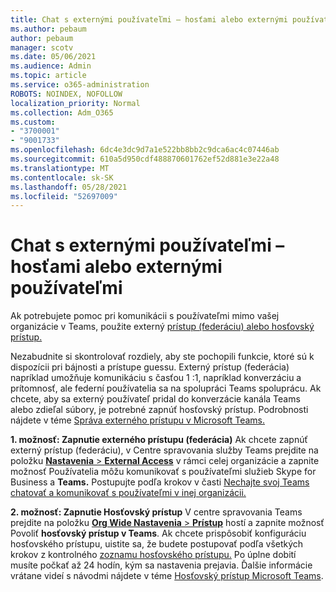 ```yaml
---
title: Chat s externými používateľmi – hosťami alebo externými používateľmi
ms.author: pebaum
author: pebaum
manager: scotv
ms.date: 05/06/2021
ms.audience: Admin
ms.topic: article
ms.service: o365-administration
ROBOTS: NOINDEX, NOFOLLOW
localization_priority: Normal
ms.collection: Adm_O365
ms.custom:
- "3700001"
- "9001733"
ms.openlocfilehash: 6dc4e3dc9d7a1e522bb8bb2c9dca6ac4c07446ab
ms.sourcegitcommit: 610a5d950cdf488870601762ef52d881e3e22a48
ms.translationtype: MT
ms.contentlocale: sk-SK
ms.lasthandoff: 05/28/2021
ms.locfileid: "52697009"
---
```

# <a name="chat-with-external-users---guests-or-federated-users"></a>Chat s externými používateľmi – hosťami alebo externými používateľmi

Ak potrebujete pomoc pri komunikácii s používateľmi mimo vašej organizácie v Teams, použite externý [prístup (federáciu) alebo hosťovský prístup.](/microsoftteams/manage-external-access#external-access-vs-guest-access)

Nezabudnite si skontrolovať rozdiely, aby ste pochopili funkcie, ktoré sú k dispozícii pri bájnosti a prístupe guessu. Externý prístup (federácia) napríklad umožňuje komunikáciu s časťou 1 :1, napríklad konverzáciu a prítomnosť, ale federní používatelia sa na spolupráci Teams spoluprácu. Ak chcete, aby sa externý používateľ pridal do konverzácie kanála Teams alebo zdieľal súbory, je potrebné zapnúť hosťovský prístup. Podrobnosti nájdete v téme [Správa externého prístupu v Microsoft Teams.](/microsoftteams/manage-external-access#external-access-vs-guest-access)

**1. možnosť: Zapnutie externého prístupu (federácia)** Ak chcete zapnúť externý prístup (federáciu), v Centre spravovania služby Teams prejdite na položku [ **Nastavenia**  >  **External Access**](https://admin.teams.microsoft.com/company-wide-settings/external-communications) v rámci celej organizácie a zapnite možnosť Používatelia môžu komunikovať s používateľmi služieb Skype for Business a **Teams.** Postupujte podľa krokov v časti [Nechajte svoj Teams chatovať a komunikovať s používateľmi v inej organizácii.](/microsoftteams/manage-external-access#let-your-teams-users-chat-and-communicate-with-users-in-another-organization)

**2. možnosť: Zapnutie Hosťovský prístup** V centre spravovania Teams prejdite na položku [ **Org Wide Nastavenia**  >  **Prístup**](https://admin.teams.microsoft.com/company-wide-settings/guest-configuration) hostí a zapnite možnosť Povoliť **hosťovský prístup v Teams**. Ak chcete prispôsobiť konfiguráciu hosťovského prístupu, uistite sa, že budete postupovať podľa všetkých krokov z kontrolného [zoznamu hosťovského prístupu.](/microsoftteams/guest-access-checklist) Po úplne dobití musíte počkať až 24 hodín, kým sa nastavenia prejavia. Ďalšie informácie vrátane videí s návodmi nájdete v téme [Hosťovský prístup Microsoft Teams](/microsoftteams/guest-access).